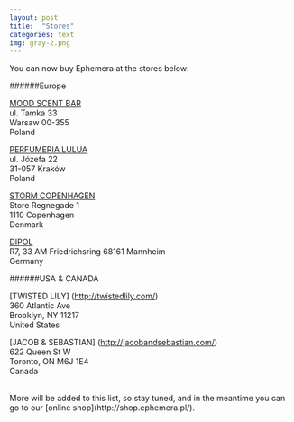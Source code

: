 ```yaml
---
layout: post
title:  "Stores"
categories: text
img: gray-2.png
---
```


You can now buy Ephemera at the stores below:

######Europe

[MOOD SCENT BAR](http://moodscentbar.com/en/)      
ul. Tamka 33  
Warsaw 00-355  
Poland

[PERFUMERIA LULUA](http://www.lulua.pl/en/)  
ul. Józefa 22  
31-057 Kraków  
Poland

[STORM COPENHAGEN](http://www.stormfashion.dk/)  
Store Regnegade 1  
1110 Copenhagen  
Denmark

[DIPOL](http://www.dipol-fashion.de/)  
R7, 33 AM Friedrichsring
68161 Mannheim  
Germany

######USA & CANADA

[TWISTED LILY] (http://twistedlily.com/)  
360 Atlantic Ave  
Brooklyn, NY 11217  
United States

[JACOB & SEBASTIAN] (http://jacobandsebastian.com/)  
622 Queen St W <br>
Toronto, ON M6J 1E4  <br>
Canada
  
<br>
More will be added to this list, so stay tuned, and in the meantime you can go to our [online shop](http://shop.ephemera.pl/).
